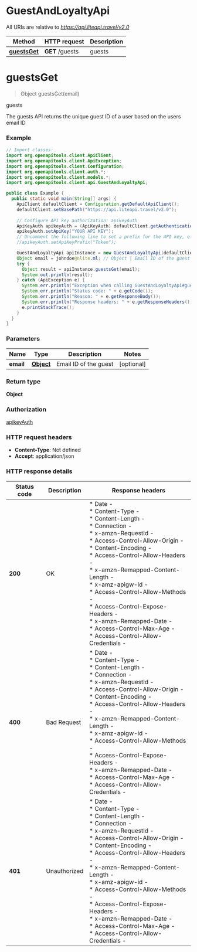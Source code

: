 # GuestAndLoyaltyApi

All URIs are relative to *https://api.liteapi.travel/v2.0*

| Method | HTTP request | Description |
|------------- | ------------- | -------------|
| [**guestsGet**](GuestAndLoyaltyApi.md#guestsGet) | **GET** /guests | guests |


<a id="guestsGet"></a>
# **guestsGet**
> Object guestsGet(email)

guests

The guests API returns the unique guest ID of a user based on the users email ID

### Example
```java
// Import classes:
import org.openapitools.client.ApiClient;
import org.openapitools.client.ApiException;
import org.openapitools.client.Configuration;
import org.openapitools.client.auth.*;
import org.openapitools.client.models.*;
import org.openapitools.client.api.GuestAndLoyaltyApi;

public class Example {
  public static void main(String[] args) {
    ApiClient defaultClient = Configuration.getDefaultApiClient();
    defaultClient.setBasePath("https://api.liteapi.travel/v2.0");
    
    // Configure API key authorization: apikeyAuth
    ApiKeyAuth apikeyAuth = (ApiKeyAuth) defaultClient.getAuthentication("apikeyAuth");
    apikeyAuth.setApiKey("YOUR API KEY");
    // Uncomment the following line to set a prefix for the API key, e.g. "Token" (defaults to null)
    //apikeyAuth.setApiKeyPrefix("Token");

    GuestAndLoyaltyApi apiInstance = new GuestAndLoyaltyApi(defaultClient);
    Object email = johndoe@nlite.ml; // Object | Email ID of the guest
    try {
      Object result = apiInstance.guestsGet(email);
      System.out.println(result);
    } catch (ApiException e) {
      System.err.println("Exception when calling GuestAndLoyaltyApi#guestsGet");
      System.err.println("Status code: " + e.getCode());
      System.err.println("Reason: " + e.getResponseBody());
      System.err.println("Response headers: " + e.getResponseHeaders());
      e.printStackTrace();
    }
  }
}
```

### Parameters

| Name | Type | Description  | Notes |
|------------- | ------------- | ------------- | -------------|
| **email** | [**Object**](.md)| Email ID of the guest | [optional] |

### Return type

**Object**

### Authorization

[apikeyAuth](../README.md#apikeyAuth)

### HTTP request headers

 - **Content-Type**: Not defined
 - **Accept**: application/json

### HTTP response details
| Status code | Description | Response headers |
|-------------|-------------|------------------|
| **200** | OK |  * Date -  <br>  * Content-Type -  <br>  * Content-Length -  <br>  * Connection -  <br>  * x-amzn-RequestId -  <br>  * Access-Control-Allow-Origin -  <br>  * Content-Encoding -  <br>  * Access-Control-Allow-Headers -  <br>  * x-amzn-Remapped-Content-Length -  <br>  * x-amz-apigw-id -  <br>  * Access-Control-Allow-Methods -  <br>  * Access-Control-Expose-Headers -  <br>  * x-amzn-Remapped-Date -  <br>  * Access-Control-Max-Age -  <br>  * Access-Control-Allow-Credentials -  <br>  |
| **400** | Bad Request |  * Date -  <br>  * Content-Type -  <br>  * Content-Length -  <br>  * Connection -  <br>  * x-amzn-RequestId -  <br>  * Access-Control-Allow-Origin -  <br>  * Content-Encoding -  <br>  * Access-Control-Allow-Headers -  <br>  * x-amzn-Remapped-Content-Length -  <br>  * x-amz-apigw-id -  <br>  * Access-Control-Allow-Methods -  <br>  * Access-Control-Expose-Headers -  <br>  * x-amzn-Remapped-Date -  <br>  * Access-Control-Max-Age -  <br>  * Access-Control-Allow-Credentials -  <br>  |
| **401** | Unauthorized |  * Date -  <br>  * Content-Type -  <br>  * Content-Length -  <br>  * Connection -  <br>  * x-amzn-RequestId -  <br>  * Access-Control-Allow-Origin -  <br>  * Content-Encoding -  <br>  * Access-Control-Allow-Headers -  <br>  * x-amzn-Remapped-Content-Length -  <br>  * x-amz-apigw-id -  <br>  * Access-Control-Allow-Methods -  <br>  * Access-Control-Expose-Headers -  <br>  * x-amzn-Remapped-Date -  <br>  * Access-Control-Max-Age -  <br>  * Access-Control-Allow-Credentials -  <br>  |

